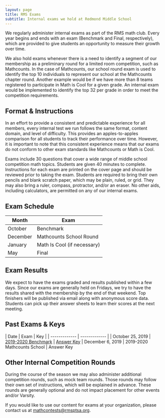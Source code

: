 ```yaml
---
layout: page
title: RMS Exams
subtitle: Internal exams we hold at Redmond Middle School
---
```


We regularly administer internal exams as part of the RMS math club. Every year begins and ends with an exam (Benchmark and Final, 
respectively), which are provided to give students an opportunity to measure their growth over time.

We also hold exams whenever there is a need to identify a segment of our membership as a preliminary round for a limited room competition, 
such as Mathcounts. In the case of Mathcounts, our school round exam is used to identify the top 10 individuals to represent our school 
at the Mathcounts chapter round. Another example would be if we have more than 8 teams registered to participate in Math is Cool for a 
given grade. An internal exam would be implemented to identify the top 32 per grade in order to meet the competition requirements.

## Format & Instructions
In an effort to provide a consistent and predictable experience for all members, every internal test we run follows the same format, 
content domain, and level of difficulty. This provides an apples-to-apples comparison for all students to track their performance over 
time. However, it is important to note that this consistent experience means that our exams do not conform to other exam standards like 
Mathcounts or Math is Cool.

Exams include 30 questions that cover a wide range of middle school competition math topics. Students are given 40 minutes to complete.
Instructions for each exam are printed on the cover page and should be reviewed prior to taking the exam. Students are required to 
bring their own pencils and blank scratch paper, which may be plain, ruled, or grid. They may also bring a ruler, compass, protractor, 
and/or an eraser. No other aids, including calculators, are permitted on any of our internal exams.

## Exam Schedule
| Month | Exam |
| --- | --- |
| October | Benchmark |
| December | Mathcounts School Round |
| January | Math Is Cool (if necessary) |
| May | Final |

## Exam Results
We expect to have the exams graded and results published within a few days. Since our exams are generally held on Fridays, we try to
have the results shared with the membership by the end of that weekend. Top finishers will be published via email along with
anonymous score data. Students can pick up their answer sheets to learn their scores at the next meeting.

## Past Exams & Keys
| Date | Exam | Key |
| ------------- | ------------- |
| October 25, 2019 | <a href="/files/RMS%201920B%20Exam.pdf">2019-2020 Benchmark</a> | <a href="/files/RMS%201920B%20Exam%20Key.pdf">Answer Key</a>
| December 6, 2019 | 2019-2020 Mathcounts School | Answer Key

## Other Internal Competition Rounds
During the course of the season we may also administer additional competition rounds, such as mock team rounds. Those rounds may follow 
their own set of instructions, which will be explained in advance. These rounds are generally optional and do not impact placement for 
other events and/or Varsity.

If you would like to use our content for exams at your organization, please
contact us at <a href="mailto:mathcontests@rmsptsa.org">mathcontests@rmsptsa.org</a>.